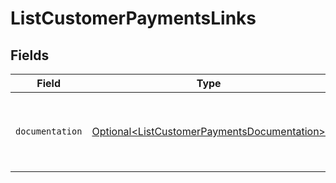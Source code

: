 # ListCustomerPaymentsLinks


## Fields

| Field                                                                                                    | Type                                                                                                     | Required                                                                                                 | Description                                                                                              |
| -------------------------------------------------------------------------------------------------------- | -------------------------------------------------------------------------------------------------------- | -------------------------------------------------------------------------------------------------------- | -------------------------------------------------------------------------------------------------------- |
| `documentation`                                                                                          | [Optional\<ListCustomerPaymentsDocumentation>](../../models/errors/ListCustomerPaymentsDocumentation.md) | :heavy_minus_sign:                                                                                       | The URL to the generic Mollie API error handling guide.                                                  |